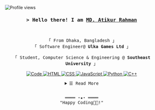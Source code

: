 <!-- https://github.com/ShahriarShafin/ -->
<!-- Nov 11, 2021 -->
<!-- leave a STAR, if you like it ! -->

<!-- Profile Views Counter -->
![Profile views](https://gpvc.arturio.dev/emoncse?v=3)

<!-- Intro  -->
<h3 align="center">
        <samp>&gt; Hello there! I am
                <b><a target="_blank" href="https://rahman-atik.github.io/portfolio/">MD. Atikur Rahman</a></b>
        </samp>
</h3>
<br>

<p align="center">
        <!-- Organisation  -->
        <samp>
                「 From Dhaka, Bangladesh 」
                 <br>
                「 Software Engineer@<b> Ulka Games Ltd</b> 」
                <br>
                <br>
                「 Student, Computer Science & Engineering @<b> Southeast University</b> 」
                <br>
                <br>
        </samp>
        <!-- Programming Languages -->
        <!-- Code logo -->
        <a href="https://github.com/emoncse?tab=repositories" target="_blank"><img alt="Code"
                        src="https://img.shields.io/badge/-code-000000?style=flat-square&logo=Plex&logoColor=white">
        </a>
        <!-- HTML -->
        <a href="https://github.com/emoncse?tab=repositories" target="_blank"><img alt="HTML"
                        src="https://img.shields.io/badge/-HTML-E34F26?style=flat-square&logo=HTML5&logoColor=white">
        </a>
        <!-- CSS  -->
        <a href="https://github.com/emoncse?tab=repositories" target="_blank"><img alt="CSS"
                        src="https://img.shields.io/badge/-CSS-1572B6?style=flat-square&logo=CSS3&logoColor=white">
        </a>
        <!-- JavaScript -->
        <a href="https://github.com/emoncse?tab=repositories" target="_blank"><img alt="JavaScript"
                        src="https://img.shields.io/badge/-JavaScript-F7DF1E?style=flat-square&logo=JavaScript&logoColor=white">
        </a>
        <!-- Python -->
        <a href="https://github.com/emoncse?tab=repositories" target="_blank"><img alt="Python"
                        src="https://img.shields.io/badge/-Python-3776AB?style=flat-square&logo=Python&logoColor=white">
        </a>
        <!-- C++ -->
        <a href="https://github.com/emoncse?tab=repositories" target="_blank"><img alt="C++"
                        src="https://img.shields.io/badge/-C++-9b3675?style=flat-square&logo=C%2B%2B&logoColor=white">
        </a>
</p>

<!-- Details Section-->
<details align="center">
    <summary> <samp>&#9776; Read More</samp></summary>
    <p align="center">
        <br>
        <!-- Activity Widget -->
        <img alt="Md. Imran Nazir's GitHub Stats"
                src="https://github-readme-stats.vercel.app/api?username=emoncse&show_icons=true&theme=radical" />
        <br>
        <!-- Social Links -->
        <p>Find me on</p>
        <!-- Gmail -->
        <a href="mailto:emon.genius@gmail.com" target="_blank"><img alt="Gmail"
                src="https://img.shields.io/badge/-Gmail-EA4335?style=flat-square&logo=Gmail&logoColor=white">
        </a>
        <!-- Facebook -->
        <a href="https://www.facebook.com/atikur11" target="_blank"><img alt="Facebook"
                src="https://img.shields.io/badge/-Facebook-1877F2?style=flat-square&logo=Facebook&logoColor=white">
        </a>
        <!-- Instagram -->
        <a href="https://www.instagram.com/emon_cse/" target="_blank"><img alt="Instagram"
                src="https://img.shields.io/badge/-Instagram-E4405F?style=flat-square&logo=Instagram&logoColor=white">
        </a>
        <!-- Linkedin -->
        <a href="https://www.linkedin.com/in/imrannaziremon/" target="_blank"><img alt="Linkedin"
                src="https://img.shields.io/badge/-Linkedin-0A66C2?style=flat-square&logo=Linkedin&logoColor=white">
        </a>
        <!-- Youtube -->
        <a href="https://www.youtube.com/channel/UCI5llnwLbmcHoqlEf0kOksw/videos" target="_blank"><img alt="Youtube"
                src="https://img.shields.io/badge/-Youtube-FF0000?style=flat-square&logo=Youtube&logoColor=white">
        </a>
    </p>
</details>
<br>

<!-- Footer -->
<samp>
    <p align="center">
        ════ ⋆★⋆ ════
        <br>
        "Happy Coding👨‍💻!"
    </p>
</samp>
